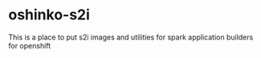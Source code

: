 # oshinko-s2i
This is a place to put s2i images and utilities for spark application builders for openshift
